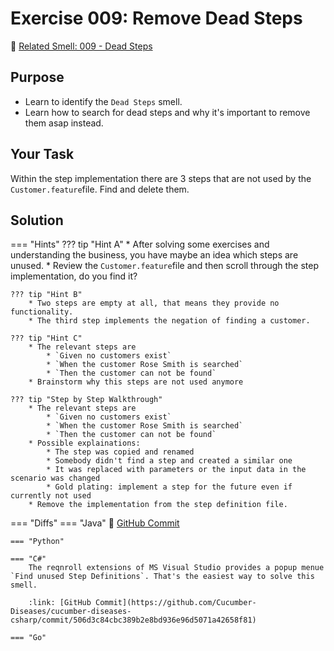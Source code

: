 # Exercise 009: Remove Dead Steps
:link: [Related Smell: 009 - Dead Steps](/smells/009-dead-steps)

## Purpose
* Learn to identify the `Dead Steps` smell.
* Learn how to search for dead steps and why it's important to remove them asap instead.

## Your Task
Within the step implementation there are 3 steps that are not used by the `Customer.feature`file. 
Find and delete them.

## Solution

=== "Hints"
    ??? tip "Hint A"
        * After solving some exercises and understanding the business, you have maybe an idea which steps are unused.
        * Review the `Customer.feature`file and then scroll through the step implementation, do you find it?

    ??? tip "Hint B"
        * Two steps are empty at all, that means they provide no functionality.
        * The third step implements the negation of finding a customer.

    ??? tip "Hint C"
        * The relevant steps are 
            * `Given no customers exist`
            * `When the customer Rose Smith is searched`
            * `Then the customer can not be found`
        * Brainstorm why this steps are not used anymore

    ??? tip "Step by Step Walkthrough"
        * The relevant steps are 
            * `Given no customers exist`
            * `When the customer Rose Smith is searched`
            * `Then the customer can not be found`
        * Possible explainations:
            * The step was copied and renamed
            * Somebody didn't find a step and created a similar one
            * It was replaced with parameters or the input data in the scenario was changed
            * Gold plating: implement a step for the future even if currently not used
        * Remove the implementation from the step definition file.
    
=== "Diffs"
    === "Java"
        :link: [GitHub Commit](https://github.com/Cucumber-Diseases/cucumber-diseases-java/commit/cb0b2d68fb727dc34597e2ea5072831d3fa37d59)
    
    === "Python"

    === "C#"
        The reqnroll extensions of MS Visual Studio provides a popup menue `Find unused Step Definitions`. That's the easiest way to solve this smell.

        :link: [GitHub Commit](https://github.com/Cucumber-Diseases/cucumber-diseases-csharp/commit/506d3c84cbc389b2e8bd936e96d5071a42658f81)

    === "Go"
